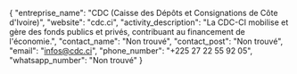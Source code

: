 {
  "entreprise_name": "CDC (Caisse des Dépôts et Consignations de Côte d'Ivoire)",
  "website": "cdc.ci",
  "activity_description": "La CDC-CI mobilise et gère des fonds publics et privés, contribuant au financement de l'économie.",
  "contact_name": "Non trouvé",
  "contact_post": "Non trouvé",
  "email": "infos@cdc.ci",
  "phone_number": "+225 27 22 55 92 05",
  "whatsapp_number": "Non trouvé"
}
